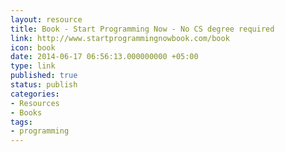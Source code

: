```yaml
---
layout: resource
title: Book - Start Programming Now - No CS degree required
link: http://www.startprogrammingnowbook.com/book
icon: book
date: 2014-06-17 06:56:13.000000000 +05:00
type: link
published: true
status: publish
categories:
- Resources
- Books
tags:
- programming
---
```



